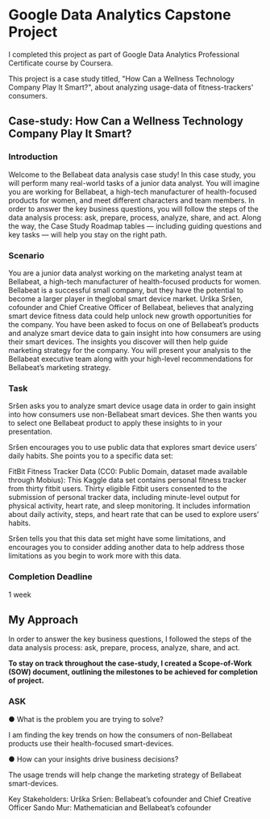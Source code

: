 # Google Data Analytics Capstone Project

I completed this project as part of Google Data Analytics Professional Certificate course by Coursera.

This project is a case study titled, "How Can a Wellness Technology Company Play It Smart?", about analyzing usage-data of fitness-trackers' consumers.

## Case-study: How Can a Wellness Technology Company Play It Smart?

### Introduction  

Welcome to the Bellabeat data analysis case study! In this case study, you will perform many real-world tasks of a junior data
analyst. You will imagine you are working for Bellabeat, a high-tech manufacturer of health-focused products for women, and
meet different characters and team members. In order to answer the key business questions, you will follow the steps of the
data analysis process: ask, prepare, process, analyze, share, and act. Along the way, the Case Study Roadmap tables —
including guiding questions and key tasks — will help you stay on the right path.

### Scenario

You are a junior data analyst working on the marketing analyst team at Bellabeat, a high-tech manufacturer of health-focused
products for women. Bellabeat is a successful small company, but they have the potential to become a larger player in theglobal smart device market. Urška Sršen, cofounder and Chief Creative Officer of Bellabeat, believes that analyzing smart
device fitness data could help unlock new growth opportunities for the company. You have been asked to focus on one of
Bellabeat’s products and analyze smart device data to gain insight into how consumers are using their smart devices. The
insights you discover will then help guide marketing strategy for the company. You will present your analysis to the Bellabeat
executive team along with your high-level recommendations for Bellabeat’s marketing strategy.

### Task  

Sršen asks you to analyze smart device usage data in order to gain insight into how consumers use non-Bellabeat smart
devices. She then wants you to select one Bellabeat product to apply these insights to in your presentation. 

Sršen encourages you to use public data that explores smart device users’ daily habits. She points you to a specific data set:  

FitBit Fitness Tracker Data (CC0: Public Domain, dataset made available through Mobius): This Kaggle data set contains personal fitness tracker from thirty fitbit users. Thirty eligible Fitbit users consented to the submission of
personal tracker data, including minute-level output for physical activity, heart rate, and sleep monitoring. It includes
information about daily activity, steps, and heart rate that can be used to explore users’ habits.


Sršen tells you that this data set might have some limitations, and encourages you to consider adding another data to help
address those limitations as you begin to work more with this data.

### Completion Deadline
1 week

## My Approach
In order to answer the key business questions, I followed the steps of the data analysis process: ask, prepare, process, analyze, share, and act.

**To stay on track throughout the case-study, I created a Scope-of-Work (SOW) document, outlining the milestones to be achieved for completion of project.**

### ASK
● What is the problem you are trying to solve?

I am finding the key trends on how the consumers of non-Bellabeat products use their health-focused smart-devices.

● How can your insights drive business decisions?

The usage trends will help change the marketing strategy of Bellabeat smart-devices.

Key Stakeholders: 
Urška Sršen: Bellabeat’s cofounder and Chief Creative Officer
Sando Mur: Mathematician and Bellabeat’s cofounder

## 

